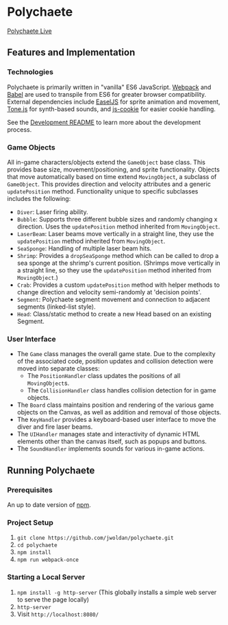 # Polychaete

[Polychaete Live](http://jwoldan.net/polychaete)

## Features and Implementation

### Technologies

Polychaete is primarily written in "vanilla" ES6 JavaScript.  [Webpack](https://webpack.github.io) and [Babel](https://babeljs.io) are used to transpile from ES6 for greater browser compatibility.  External dependencies include [EaselJS](http://www.createjs.com/easeljs) for sprite animation and movement, [Tone.js](https://github.com/Tonejs/Tone.js) for synth-based sounds, and [js-cookie](https://github.com/js-cookie/js-cookie) for easier cookie handling.

See the [Development README](docs/development-readme.md) to learn more about the development process.

### Game Objects

All in-game characters/objects extend the `GameObject` base class.  This provides base size, movement/positioning, and sprite functionality.  Objects that move automatically based on time extend `MovingObject`, a subclass of `GameObject`.  This provides direction and velocity attributes and a generic `updatePosition` method.  Functionality unique to specific subclasses includes the following:

- `Diver`: Laser firing ability.
- `Bubble`: Supports three different bubble sizes and randomly changing x direction.  Uses the `updatePosition` method inherited from `MovingObject`.
- `LaserBeam`: Laser beams move vertically in a straight line, they use the `updatePosition` method inherited from `MovingObject`.
- `SeaSponge`: Handling of multiple laser beam hits.
- `Shrimp`: Provides a `dropSeaSponge` method which can be called to drop a sea sponge at the shrimp's current position. (Shrimps move vertically in a straight line, so they use the `updatePosition` method inherited from `MovingObject`.)
- `Crab`: Provides a custom `updatePosition` method with helper methods to change direction and velocity semi-randomly at 'decision points'.
- `Segment`: Polychaete segment movement and connection to adjacent segments (linked-list style).
- `Head`: Class/static method to create a new Head based on an existing Segment.

### User Interface

- The `Game` class manages the overall game state.  Due to the complexity of the associated code, position updates and collision detection were moved into separate classes:
  - The `PositionHandler` class updates the positions of all `MovingObject`s.
  - The `CollisionHandler` class handles collision detection for in game objects.
- The `Board` class maintains position and rendering of the various game objects on the Canvas, as well as addition and removal of those objects.
- The `KeyHandler` provides a keyboard-based user interface to move the diver and fire laser beams.
- The `UIHandler` manages state and interactivity of dynamic HTML elements other than the canvas itself, such as popups and buttons.
- The `SoundHandler` implements sounds for various in-game actions.

## Running Polychaete

### Prerequisites

An up to date version of [npm](https://www.npmjs.com).

### Project Setup

1. `git clone https://github.com/jwoldan/polychaete.git`
2. `cd polychaete`
3. `npm install`
4. `npm run webpack-once`

### Starting a Local Server
1. `npm install -g http-server` (This globally installs a simple web server to serve the page locally)
2. `http-server`
3. Visit `http://localhost:8080/`
